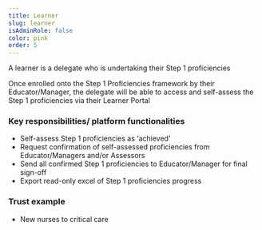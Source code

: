 ```yaml
---
title: Learner
slug: learner
isAdminRole: false
color: pink
order: 5
---
```

A learner is a delegate who is undertaking their Step 1 proficiencies​

Once enrolled onto the Step 1 Proficiencies framework by their Educator/Manager, the delegate will be able to access and self-assess the Step 1 proficiencies via their Learner Portal​

### Key responsibilities/ platform functionalities​

- Self-assess Step 1 proficiencies as ‘achieved’ ​
- Request confirmation of self-assessed proficiencies from Educator/Managers and/or Assessors ​
- Send all confirmed Step 1 proficiencies to Educator/Manager for final sign-off​
- Export read-only excel of Step 1 proficiencies progress​

### Trust example​
 
- New nurses to critical care ​
